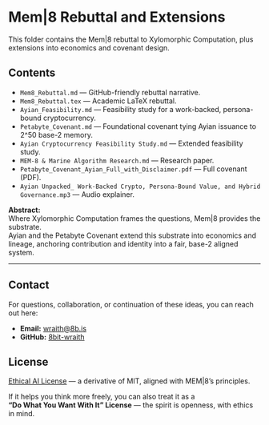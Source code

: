 # Mem|8 Rebuttal and Extensions

This folder contains the Mem|8 rebuttal to Xylomorphic Computation, plus extensions into economics and covenant design.

## Contents
- `Mem8_Rebuttal.md` — GitHub-friendly rebuttal narrative.
- `Mem8_Rebuttal.tex` — Academic LaTeX rebuttal.
- `Ayian_Feasibility.md` — Feasibility study for a work-backed, persona-bound cryptocurrency.
- `Petabyte_Covenant.md` — Foundational covenant tying Ayian issuance to 2^50 base-2 memory.
- `Ayian Cryptocurrency Feasibility Study.md` — Extended feasibility study.
- `MEM-8 & Marine Algorithm Research.md` — Research paper.
- `Petabyte_Covenant_Ayian_Full_with_Disclaimer.pdf` — Full covenant (PDF).
- `Ayian Unpacked_ Work-Backed Crypto, Persona-Bound Value, and Hybrid Governance.mp3` — Audio explainer.

**Abstract:**  
Where Xylomorphic Computation frames the questions, Mem|8 provides the substrate.  
Ayian and the Petabyte Covenant extend this substrate into economics and lineage, anchoring contribution and identity into a fair, base-2 aligned system.

---

## Contact
For questions, collaboration, or continuation of these ideas, you can reach out here:  
- **Email:** wraith@8b.is  
- **GitHub:** [8bit-wraith](https://github.com/8bit-wraith)

## License
[Ethical AI License](https://8b.is/LICENSE.txt) — a derivative of MIT, aligned with MEM|8’s principles.  

If it helps you think more freely, you can also treat it as a  
**“Do What You Want With It” License** — the spirit is openness, with ethics in mind.
